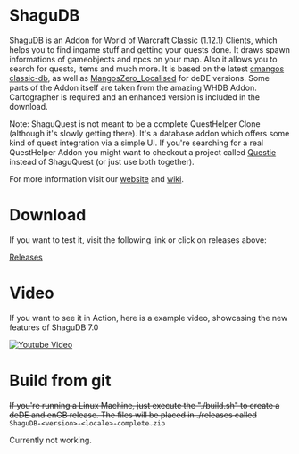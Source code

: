 # ShaguDB
ShaguDB is an Addon for World of Warcraft Classic (1.12.1) Clients, which helps you to find ingame stuff and getting your quests done. It draws spawn informations of gameobjects and npcs on your map. Also it allows you to search for quests, items and much more. It is based on the latest [cmangos classic-db](https://github.com/cmangos/classic-db), as well as [MangosZero_Localised](https://github.com/MangosExtras/MangosZero_Localised/tree/master/Translations) for deDE versions. Some parts of the Addon itself are taken from the amazing WHDB Addon. Cartographer is required and an enhanced version is included in the download.

Note: ShaguQuest is not meant to be a complete QuestHelper Clone (although it's slowly getting there). It's a database addon which offers some kind of quest integration via a simple UI. If you're searching for a real QuestHelper Addon you might want to checkout a project called [Questie](https://github.com/AeroScripts/QuestieDev) instead of ShaguQuest (or just use both together).

For more information visit our [website](http://shagu.org/shaguquest/) and [wiki](https://github.com/shagu/shaguquest/wiki).

# Download
If you want to test it, visit the following link or click on releases above:

[Releases](https://github.com/shagu/shaguquest/releases)

# Video
If you want to see it in Action, here is a example video, showcasing the new features of ShaguDB 7.0

[![Youtube Video](http://img.youtube.com/vi/h_SYrCEI_2Axg/0.jpg)](https://www.youtube.com/watch?v=SYrCEI_2Axg)

# Build from git
~~If you're running a Linux Machine, just execute the "./build.sh" to create a deDE and enGB release.
The files will be placed in ./releases called `ShaguDB-<version>-<locale>-complete.zip`~~

Currently not working.
